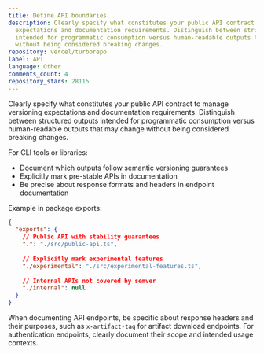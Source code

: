 ```yaml
---
title: Define API boundaries
description: Clearly specify what constitutes your public API contract to manage versioning
  expectations and documentation requirements. Distinguish between structured outputs
  intended for programmatic consumption versus human-readable outputs that may change
  without being considered breaking changes.
repository: vercel/turborepo
label: API
language: Other
comments_count: 4
repository_stars: 28115
---
```


Clearly specify what constitutes your public API contract to manage versioning expectations and documentation requirements. Distinguish between structured outputs intended for programmatic consumption versus human-readable outputs that may change without being considered breaking changes.

For CLI tools or libraries:
- Document which outputs follow semantic versioning guarantees
- Explicitly mark pre-stable APIs in documentation
- Be precise about response formats and headers in endpoint documentation

Example in package exports:
```json
{
  "exports": {
    // Public API with stability guarantees
    ".": "./src/public-api.ts",
    
    // Explicitly mark experimental features
    "./experimental": "./src/experimental-features.ts",
    
    // Internal APIs not covered by semver
    "./internal": null
  }
}
```

When documenting API endpoints, be specific about response headers and their purposes, such as `x-artifact-tag` for artifact download endpoints. For authentication endpoints, clearly document their scope and intended usage contexts.